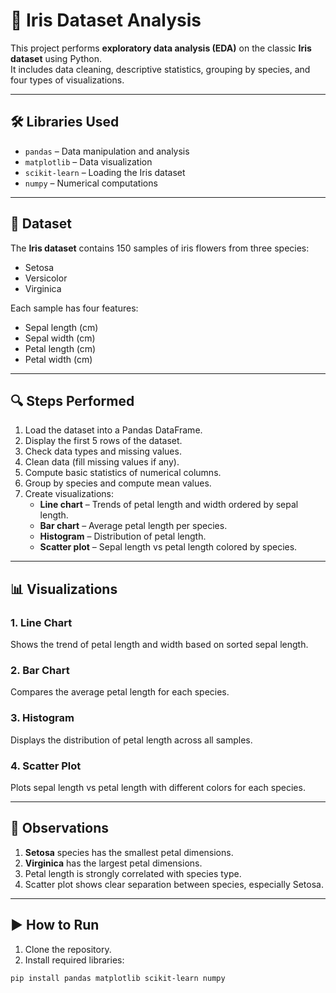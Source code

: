 # 🌸 Iris Dataset Analysis

This project performs **exploratory data analysis (EDA)** on the classic **Iris dataset** using Python.  
It includes data cleaning, descriptive statistics, grouping by species, and four types of visualizations.

---

## 🛠️ Libraries Used
- `pandas` – Data manipulation and analysis  
- `matplotlib` – Data visualization  
- `scikit-learn` – Loading the Iris dataset  
- `numpy` – Numerical computations  

---

## 📂 Dataset
The **Iris dataset** contains 150 samples of iris flowers from three species:
- Setosa  
- Versicolor  
- Virginica  

Each sample has four features:  
- Sepal length (cm)  
- Sepal width (cm)  
- Petal length (cm)  
- Petal width (cm)  

---

## 🔍 Steps Performed
1. Load the dataset into a Pandas DataFrame.  
2. Display the first 5 rows of the dataset.  
3. Check data types and missing values.  
4. Clean data (fill missing values if any).  
5. Compute basic statistics of numerical columns.  
6. Group by species and compute mean values.  
7. Create visualizations:
   - **Line chart** – Trends of petal length and width ordered by sepal length.  
   - **Bar chart** – Average petal length per species.  
   - **Histogram** – Distribution of petal length.  
   - **Scatter plot** – Sepal length vs petal length colored by species.  

---

## 📊 Visualizations

### 1. Line Chart
Shows the trend of petal length and width based on sorted sepal length.

### 2. Bar Chart
Compares the average petal length for each species.

### 3. Histogram
Displays the distribution of petal length across all samples.

### 4. Scatter Plot
Plots sepal length vs petal length with different colors for each species.

---

## 📝 Observations
1. **Setosa** species has the smallest petal dimensions.  
2. **Virginica** has the largest petal dimensions.  
3. Petal length is strongly correlated with species type.  
4. Scatter plot shows clear separation between species, especially Setosa.  

---

## ▶️ How to Run
1. Clone the repository.  
2. Install required libraries:
```bash
pip install pandas matplotlib scikit-learn numpy
